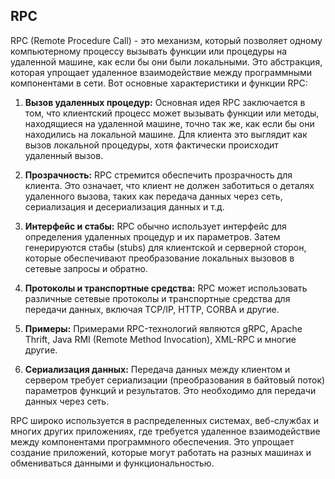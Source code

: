 ## RPC
RPC (Remote Procedure Call) - это механизм, который позволяет одному компьютерному процессу вызывать функции или процедуры на удаленной машине, как если бы они были локальными. Это абстракция, которая упрощает удаленное взаимодействие между программными компонентами в сети. Вот основные характеристики и функции RPC:

1. **Вызов удаленных процедур:** Основная идея RPC заключается в том, что клиентский процесс может вызывать функции или методы, находящиеся на удаленной машине, точно так же, как если бы они находились на локальной машине. Для клиента это выглядит как вызов локальной процедуры, хотя фактически происходит удаленный вызов.

2. **Прозрачность:** RPC стремится обеспечить прозрачность для клиента. Это означает, что клиент не должен заботиться о деталях удаленного вызова, таких как передача данных через сеть, сериализация и десериализация данных и т.д.

3. **Интерфейс и стабы:** RPC обычно использует интерфейс для определения удаленных процедур и их параметров. Затем генерируются стабы (stubs) для клиентской и серверной сторон, которые обеспечивают преобразование локальных вызовов в сетевые запросы и обратно.

4. **Протоколы и транспортные средства:** RPC может использовать различные сетевые протоколы и транспортные средства для передачи данных, включая TCP/IP, HTTP, CORBA и другие.

5. **Примеры:** Примерами RPC-технологий являются gRPC, Apache Thrift, Java RMI (Remote Method Invocation), XML-RPC и многие другие.

6. **Сериализация данных:** Передача данных между клиентом и сервером требует сериализации (преобразования в байтовый поток) параметров функций и результатов. Это необходимо для передачи данных через сеть.

RPC широко используется в распределенных системах, веб-службах и многих других приложениях, где требуется удаленное взаимодействие между компонентами программного обеспечения. Это упрощает создание приложений, которые могут работать на разных машинах и обмениваться данными и функциональностью.
